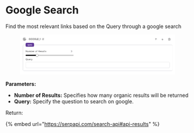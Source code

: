 # Google Search

Find the most relevant links based on the Query through a google search

<figure><img src="../../../.gitbook/assets/Screenshot 2023-07-21 at 5.15.25 PM.png" alt=""><figcaption></figcaption></figure>

**Parameters:**

* **Number of Results:** Specifies how many organic results will be returned
* **Query:** Specify the question to search on google.

Return:

{% embed url="https://serpapi.com/search-api#api-results" %}

